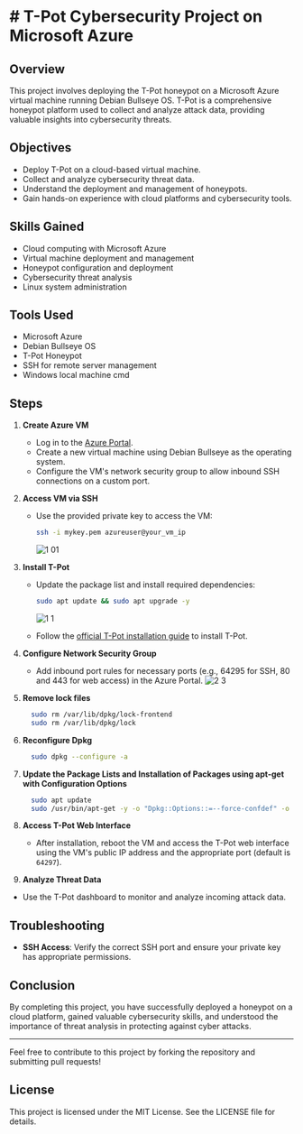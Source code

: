 # # T-Pot Cybersecurity Project on Microsoft Azure

## Overview

This project involves deploying the T-Pot honeypot on a Microsoft Azure virtual machine running Debian Bullseye OS. T-Pot is a comprehensive honeypot platform used to collect and analyze attack data, providing valuable insights into cybersecurity threats.

## Objectives

- Deploy T-Pot on a cloud-based virtual machine.
- Collect and analyze cybersecurity threat data.
- Understand the deployment and management of honeypots.
- Gain hands-on experience with cloud platforms and cybersecurity tools.

## Skills Gained

- Cloud computing with Microsoft Azure
- Virtual machine deployment and management
- Honeypot configuration and deployment
- Cybersecurity threat analysis
- Linux system administration

## Tools Used

- Microsoft Azure
- Debian Bullseye OS
- T-Pot Honeypot
- SSH for remote server management
- Windows local machine cmd

## Steps

1. **Create Azure VM**
   - Log in to the [Azure Portal](https://portal.azure.com).
   - Create a new virtual machine using Debian Bullseye as the operating system.
   - Configure the VM's network security group to allow inbound SSH connections on a custom port.

2. **Access VM via SSH**
   - Use the provided private key to access the VM:
     ```sh
     ssh -i mykey.pem azureuser@your_vm_ip
     ```
     ![1 01](https://github.com/wil1a4/Honeypot-project/assets/129964763/23b0614e-f271-4721-8daf-b7fa3c6babcd)

3. **Install T-Pot**
   - Update the package list and install required dependencies:
     ```sh
     sudo apt update && sudo apt upgrade -y
     ```
     ![1 1](https://github.com/wil1a4/Honeypot-project/assets/129964763/dc7fa752-2804-4a53-bd46-79cd8c6f0684)

   - Follow the [official T-Pot installation guide](https://github.com/telekom-security/tpotce) to install T-Pot.

5. **Configure Network Security Group**
   - Add inbound port rules for necessary ports (e.g., 64295 for SSH, 80 and 443 for web access) in the Azure Portal.
   ![2 3](https://github.com/wil1a4/Honeypot-project/assets/129964763/72c29766-6da3-4cf7-893e-15373765f99f)

6. **Remove lock files**
   ```sh
     sudo rm /var/lib/dpkg/lock-frontend
     sudo rm /var/lib/dpkg/lock
   
7. **Reconfigure Dpkg**
   ```sh
     sudo dpkg --configure -a

8. **Update the Package Lists and Installation of Packages using apt-get with Configuration Options**
    ```sh
      sudo apt update
      sudo /usr/bin/apt-get -y -o "Dpkg::Options::=--force-confdef" -o "Dpkg::Options::=--force-confold" install 'gnupg' 'grc' 'htop' 'micro'
    
9. **Access T-Pot Web Interface**
   - After installation, reboot the VM and access the T-Pot web interface using the VM's public IP address and the appropriate port (default is `64297`).

11. **Analyze Threat Data**
   - Use the T-Pot dashboard to monitor and analyze incoming attack data.
     

## Troubleshooting

- **SSH Access**: Verify the correct SSH port and ensure your private key has appropriate permissions.

## Conclusion

By completing this project, you have successfully deployed a honeypot on a cloud platform, gained valuable cybersecurity skills, and understood the importance of threat analysis in protecting against cyber attacks.

---

Feel free to contribute to this project by forking the repository and submitting pull requests!

## License

This project is licensed under the MIT License. See the LICENSE file for details.


